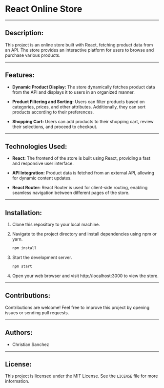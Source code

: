 # React Online Store

---

## Description:

This project is an online store built with React, fetching product data from an API. The store provides an interactive platform for users to browse and purchase various products.

---

## Features:

- **Dynamic Product Display:** The store dynamically fetches product data from the API and displays it to users in an organized manner.

- **Product Filtering and Sorting:** Users can filter products based on categories, prices, and other attributes. Additionally, they can sort products according to their preferences.

- **Shopping Cart:** Users can add products to their shopping cart, review their selections, and proceed to checkout.

---

## Technologies Used:

- **React:** The frontend of the store is built using React, providing a fast and responsive user interface.

- **API Integration:** Product data is fetched from an external API, allowing for dynamic content updates.

- **React Router:** React Router is used for client-side routing, enabling seamless navigation between different pages of the store.

---

## Installation:

1. Clone this repository to your local machine.

2. Navigate to the project directory and install dependencies using npm or yarn.

   ```bash
   npm install

3. Start the development server.

   ```bash
   npm start

4. Open your web browser and visit http://localhost:3000 to view the store.

---

## Contributions:

Contributions are welcome! Feel free to improve this project by opening issues or sending pull requests.

---

## Authors:

- Christian Sanchez

---

## License:

This project is licensed under the MIT License. See the `LICENSE` file for more information.
